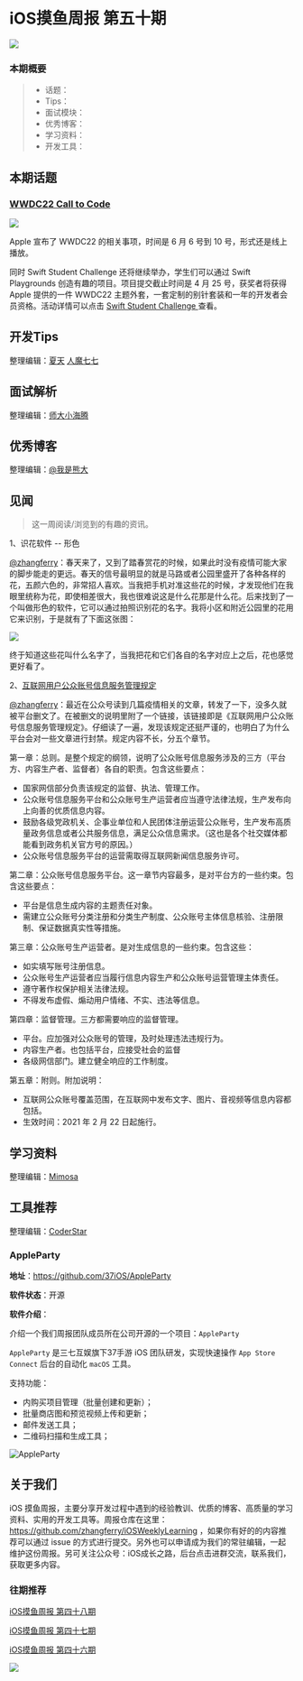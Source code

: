 # iOS摸鱼周报 第五十期

![](http://cdn.zhangferry.com/Images/moyu_weekly_cover.jpeg)

### 本期概要

> * 话题：
> * Tips：
> * 面试模块：
> * 优秀博客：
> * 学习资料：
> * 开发工具：

## 本期话题

### [WWDC22 Call to Code](https://www.apple.com/newsroom/2022/04/apples-worldwide-developers-conference-returns-in-its-all-online-format/ "WWDC 2022 Call to Code")

![](http://cdn.zhangferry.com/Images/20220411235752.png)

Apple 宣布了 WWDC22 的相关事项，时间是 6 月 6 号到 10 号，形式还是线上播放。

同时 Swift Student Challenge 还将继续举办，学生们可以通过 Swift Playgrounds 创造有趣的项目。项目提交截止时间是 4 月 25 号，获奖者将获得 Apple 提供的一件 WWDC22 主题外套，一套定制的别针套装和一年的开发者会员资格。活动详情可以点击 [Swift Student Challenge ](https://developer.apple.com/wwdc22/swift-student-challenge/ "Swift Student Challenge")查看。

## 开发Tips

整理编辑：[夏天](https://juejin.cn/user/3298190611456638) [人魔七七](https://github.com/renmoqiqi)



## 面试解析

整理编辑：[师大小海腾](https://juejin.cn/user/782508012091645/posts)


## 优秀博客

整理编辑：[@我是熊大](https://github.com/Tliens)



## 见闻

> 这一周阅读/浏览到的有趣的资讯。

1、识花软件 -- 形色

[@zhangferry](zhangferry.com)：春天来了，又到了踏春赏花的时候，如果此时没有疫情可能大家的脚步能走的更远。春天的信号最明显的就是马路或者公园里盛开了各种各样的花，五颜六色的，非常招人喜欢。当我把手机对准这些花的时候，才发现他们在我眼里统称为花，即使相差很大，我也很难说这是什么花那是什么花。后来找到了一个叫做形色的软件，它可以通过拍照识别花的名字。我将小区和附近公园里的花用它来识别，于是就有了下面这张图：

![](http://cdn.zhangferry.com/Images/spring_flowers.jpg)

终于知道这些花叫什么名字了，当我把花和它们各自的名字对应上之后，花也感觉更好看了。

2、[互联网用户公众账号信息服务管理规定](http://www.cac.gov.cn/2021-01/22/c_1612887880656609.htm "互联网用户公众账号信息服务管理规定")

[@zhangferry](zhangferry.com)：最近在公众号读到几篇疫情相关的文章，转发了一下，没多久就被平台删文了。在被删文的说明里附了一个链接，该链接即是《互联网用户公众账号信息服务管理规定》。仔细读了一遍，发现该规定还挺严谨的，也明白了为什么平台会对一些文章进行封禁。规定内容不长，分五个章节。

第一章：总则。是整个规定的纲领，说明了公众账号信息服务涉及的三方（平台方、内容生产者、监督者）各自的职责。包含这些要点：

* 国家网信部分负责该规定的监督、执法、管理工作。
* 公众账号信息服务平台和公众账号生产运营者应当遵守法律法规，生产发布向上向善的优质信息内容。
* 鼓励各级党政机关、企事业单位和人民团体注册运营公众账号，生产发布高质量政务信息或者公共服务信息，满足公众信息需求。（这也是各个社交媒体都能看到政务机关官方号的原因。）
* 公众账号信息服务平台的运营需取得互联网新闻信息服务许可。

第二章：公众账号信息服务平台。这一章节内容最多，是对平台方的一些约束。包含这些要点：

* 平台是信息生成内容的主题责任对象。
* 需建立公众账号分类注册和分类生产制度、公众账号主体信息核验、注册限制、保证数据真实性等措施。

第三章：公众账号生产运营者。是对生成信息的一些约束。包含这些：

* 如实填写账号注册信息。
* 公众账号生产运营者应当履行信息内容生产和公众账号运营管理主体责任。
* 遵守著作权保护相关法律法规。
* 不得发布虚假、煽动用户情绪、不实、违法等信息。

第四章：监督管理。三方都需要响应的监督管理。

* 平台。应加强对公众账号的管理，及时处理违法违规行为。
* 内容生产者。也包括平台，应接受社会的监督
* 各级网信部门。建立健全响应的工作制度。

第五章：附则。附加说明：

* 互联网公众账号覆盖范围，在互联网中发布文字、图片、音视频等信息内容都包括。
* 生效时间：2021 年 2 月 22 日起施行。

## 学习资料

整理编辑：[Mimosa](https://juejin.cn/user/1433418892590136)



## 工具推荐

整理编辑：[CoderStar](https://mp.weixin.qq.com/mp/homepage?__biz=MzU4NjQ5NDYxNg==&hid=1&sn=659c56a4ceebb37b1824979522adbb15&scene=18)

### AppleParty

**地址**：https://github.com/37iOS/AppleParty

**软件状态**：开源

**软件介绍**：

介绍一个我们周报团队成员所在公司开源的一个项目：`AppleParty`

`AppleParty` 是三七互娱旗下37手游 iOS 团队研发，实现快速操作 `App Store Connect` 后台的自动化 `macOS` 工具。

支持功能：

* 内购买项目管理（批量创建和更新）；
* 批量商店图和预览视频上传和更新；
* 邮件发送工具；
* 二维码扫描和生成工具；

![AppleParty](http://cdn.zhangferry.com/06.jpeg)

## 关于我们

iOS 摸鱼周报，主要分享开发过程中遇到的经验教训、优质的博客、高质量的学习资料、实用的开发工具等。周报仓库在这里：https://github.com/zhangferry/iOSWeeklyLearning ，如果你有好的的内容推荐可以通过 issue 的方式进行提交。另外也可以申请成为我们的常驻编辑，一起维护这份周报。另可关注公众号：iOS成长之路，后台点击进群交流，联系我们，获取更多内容。

### 往期推荐

[iOS摸鱼周报 第四十八期](https://mp.weixin.qq.com/s/vdUy-BqxWzuPcjYO6fFsJA)

[iOS摸鱼周报 第四十七期](https://mp.weixin.qq.com/s/X6lPQ5qwY1epF6fEUhvCpQ)

[iOS摸鱼周报 第四十六期](https://mp.weixin.qq.com/s/8Wpfk9yxpjwaDXN7iXIcvQ)

![](http://cdn.zhangferry.com/Images/WechatIMG384.jpeg)
